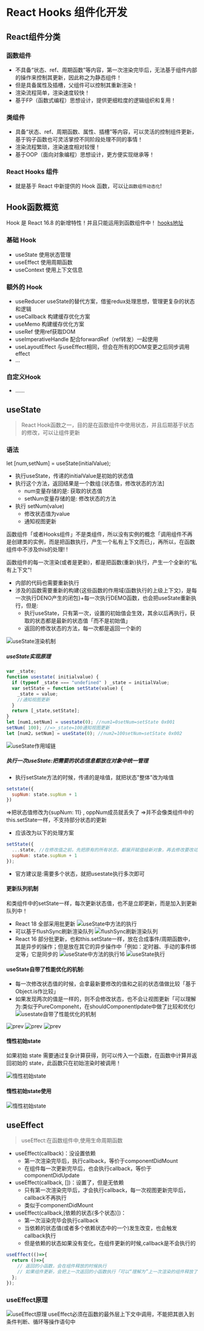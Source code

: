 # React Hooks 组件化开发

## React组件分类

### 函数组件

+ 不具备“状态、ref、周期函数”等内容，第一次渲染完毕后，无法基于组件内部的操作来控制其更新，因此称之为静态组件！
+ 但是具备属性及插槽，父组件可以控制其重新渲染！
+ 渲染流程简单，渲染速度较快！
+ 基于FP（函数式编程）思想设计，提供更细粒度的逻辑组织和复用！

### 类组件

+ 具备“状态、ref、周期函数、属性、插槽”等内容，可以灵活的控制组件更新，基于钩子函数也可灵活掌控不同阶段处理不同的事情！
+ 渲染流程繁琐，渲染速度相对较慢！
+ 基于OOP（面向对象编程）思想设计，更方便实现继承等！

### React Hooks 组件

+ 就是基于 React 中新提供的 Hook 函数，可以让`函数组件动态化`!

## Hook函数概览

Hook 是 React 16.8 的新增特性！并且只能运用到函数组件中！
[hooks地址](https://zh-hans.reactjs.org/docs/hooks-reference.html)

### 基础 Hook

+ useState 使用状态管理
+ useEffect 使用周期函数
+ useContext 使用上下文信息

### 额外的 Hook

+ useReducer useState的替代方案，借鉴redux处理思想，管理更复杂的状态和逻辑
+ useCallback 构建缓存优化方案
+ useMemo 构建缓存优化方案
+ useRef 使用ref获取DOM
+ useImperativeHandle 配合forwardRef（ref转发）一起使用
+ useLayoutEffect 与useEffect相同，但会在所有的DOM变更之后同步调用effect
+ …

### 自定义Hook

+ ……

## useState

> React Hook函数之一，目的是在函数组件中使用状态，并且后期基于状态的修改，可以让组件更新

### 语法

let [num,setNum] = useState(initialValue);

+ 执行useState，传递的initialValue是初始的状态值
+ 执行这个方法，返回结果是一个数组:[状态值，修改状态的方法]
  + num变量存储的是: 获取的状态值
  + setNum变量存储的是: 修改状态的方法
+ 执行 setNum(value)
  + 修改状态值为value
  + 通知视图更新 


函数组件「或者Hooks组件」不是类组件，所以没有实例的概念「调用组件不再是创建类的实例，而是把函数执行，产生一个私有上下文而已」，再所以，在函数组件中不涉及this的处理! !

函数组件的每一次渲染(或者是更新)，都是把函数(重新)执行，产生一个全新的“私有上下文"!

+ 内部的代码也需要重新执行
+ 涉及的函数需要重新的构建{这些函数的作用域(函数执行的上级上下文)，是每一次执行DENO产生的闭包}+每一次执行DEMO函数，也会把useState重新执行，但是:
  + 执行useState，只有第一次，设置的初始值会生效，其余以后再执行，获取的状态都是最新的状态值「而不是初始值」
  + 返回的修改状态的方法，每一次都是返回一个新的


![useState渲染机制](./images/useState渲染机制.jpg)

##### useState实现原理

```js
var _state;
function usestate( initialvalue) {
  if (typeof _state === "undefined" ) _state = initialValue;
  var setState = function setState(value) {
    _state = value;
    //通知视图更新
  }
  return [_state,setState];
}
let [num1,setNum] = usestate(0); //num1=0setNum=setState 0x001
setNum( 100); //=>_state=100通知视图更新
let [num2，setNum] = useState(0); //num2=100setNum=setState 0x002
```

![useState作用域链](images/useState作用域链.jpg)


##### 执行一次useState:把需要的状态信息都放在对象中统一管理

+ 执行setState方法的时候，传递的是啥值，就把状态"整体"改为啥值

```js
setstate({
  supNum: state.supNum + 1
})
```
=>把状态值修改为{supNum: 11} , oppNum成员就丢失了
=>并不会像类组件中的this.setState一样，不支持部分状态的更新

+ 应该改为以下的处理方案
```js
setState({
  ...state, //在修改值之前，先把原有的所有状态，都展开赋值给新对象，再去修改要改动的那一项值即可
  supNum: state.supNum + 1
});
```

+ 官方建议是:需要多个状态，就把usestate执行多次即可
#### 更新队列机制
和类组件中的setState一样，每次更新状态值，也不是立即更新，而是加入到更新队列中！

+ React 18 全部采用批更新
![useState中方法的执行](images/useState中方法的执行.jpg)
+ 可以基于flushSync刷新渲染队列
![flushSync刷新渲染队列](images/flushSync刷新渲染队列.jpg)
+ React 16 部分批更新，也和this.setState一样，放在合成事件/周期函数中，其是异步的操作；但是放在其它的异步操作中「例如：定时器、手动的事件绑定等」它是同步的
![useState中方法的执行16](images/useState中方法的执行16.jpg)
![useState执行](images/useState执行.jpg)

#### useState自带了性能优化的机制:

+ 每一次修改状态值的时候，会拿最新要修改的值和之前的状态值做比较「基于Object.is作比较」
+ 如果发现两次的值是一样的，则不会修改状态，也不会让视图更新「可以理解为:类似于PureComponeht，在shouldComponentlpdate中做了比较和优化l
![usestate自带了性能优化的机制](images/usestate自带了性能优化的机制.jpg)

![prev](images/prev.jpg)
![prev](images/prev原理.jpg)
![prev](images/prev原理1.jpg)

#### 惰性初始state

如果初始 state 需要通过复杂计算获得，则可以传入一个函数，在函数中计算并返回初始的 state，此函数只在初始渲染时被调用！

![惰性初始state](images/惰性初始state.jpg)

#### 惰性初始state使用

![惰性初始state](images/惰性初始state使用.jpg)

## useEffect

> useEffect:在函数组件中,使用生命周期函数
+ useEffect(callback)：没设置依赖
  + 第一次渲染完毕后，执行callback，等价于componentDidMount
  + 在组件每一次更新完毕后，也会执行callback，等价于componentDidUpdate
+ useEffect(callback, [])：设置了，但是无依赖
  + 只有第一次渲染完毕后，才会执行callback，每一次视图更新完毕后，callback不再执行
  + 类似于componentDidMount
+ useEffect(callback,[依赖的状态(多个状态)])：
  + 第一次洹染完毕会执行callback
  + 当依赖的状态值(或者多个依赖状态中的一个)发生改变，也会触发callback执行
  + 但是依赖的状态如果没有变化，在组件更新的时候,callback是不会执行的

```js
useEffect(()=>{
  return ()=>{
    // 返回的小函数，会在组件释放的时候执行
    // 如果组件更新，会把上一次返回的小函数执行「可以“理解为”上一次渲染的组件释放了」
  };
});
```

### useEffect原理
![useEffect原理](images/useEffect原理.jpg)
useEffect必须在函数的最外层上下文中调用，不能把其嵌入到条件判断、循环等操作语句中
